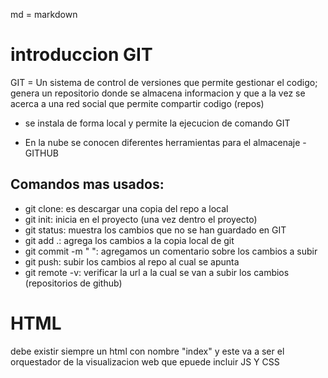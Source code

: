 md = markdown

 # introduccion GIT

 GIT = Un sistema de control de versiones que permite gestionar el codigo; genera un repositorio donde se almacena informacion y que a la vez se acerca a una red social que permite compartir codigo (repos)

 - se instala de forma local y permite la ejecucion de comando GIT

- En la nube se conocen diferentes herramientas para el almacenaje - GITHUB

## Comandos mas usados:

- git clone: es descargar una copia del repo a local
- git init: inicia en el proyecto (una vez dentro el proyecto)
- git status: muestra los cambios que no se han guardado en GIT
- git add .: agrega los cambios a la copia local de git
- git commit -m " ": agregamos un comentario sobre los cambios a subir
- git push: subir los cambios al repo al cual se apunta
- git remote -v: verificar la url a la cual se van a subir los cambios (repositorios de github)


# HTML

debe existir siempre un html con nombre "index" y este va a ser el orquestador de la visualizacion web que epuede incluir JS Y CSS